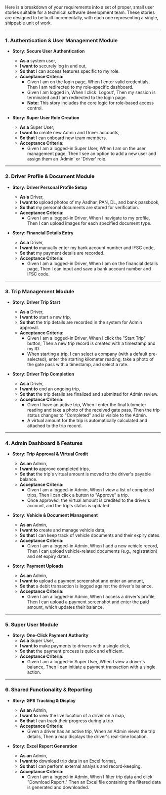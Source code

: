 Here is a breakdown of your requirements into a set of proper, small user stories suitable for a technical software development team. These stories are designed to be built incrementally, with each one representing a single, shippable unit of work.

---

### **1. Authentication & User Management Module**

* **Story: Secure User Authentication**
    * **As a** system user,
    * **I want to** securely log in and out,
    * **So that** I can access features specific to my role.
    * **Acceptance Criteria:**
        * Given I am on the login page, When I enter valid credentials, Then I am redirected to my role-specific dashboard.
        * Given I am logged in, When I click 'Logout', Then my session is terminated and I am redirected to the login page.
        * **Note:** This story includes the core logic for role-based access control.

* **Story: Super User Role Creation**
    * **As a** Super User,
    * **I want to** create new Admin and Driver accounts,
    * **So that** I can onboard new team members.
    * **Acceptance Criteria:**
        * Given I am a logged-in Super User, When I am on the user management page, Then I see an option to add a new user and assign them an 'Admin' or 'Driver' role.

---

### **2. Driver Profile & Document Module**

* **Story: Driver Personal Profile Setup**
    * **As a** Driver,
    * **I want to** upload photos of my Aadhar, PAN, DL, and bank passbook,
    * **So that** my personal documents are stored for verification.
    * **Acceptance Criteria:**
        * Given I am a logged-in Driver, When I navigate to my profile, Then I can upload images for each specified document type.

* **Story: Financial Details Entry**
    * **As a** Driver,
    * **I want to** manually enter my bank account number and IFSC code,
    * **So that** my payment details are recorded.
    * **Acceptance Criteria:**
        * Given I am a logged-in Driver, When I am on the financial details page, Then I can input and save a bank account number and IFSC code.

---

### **3. Trip Management Module**

* **Story: Driver Trip Start**
    * **As a** Driver,
    * **I want to** start a new trip,
    * **So that** the trip details are recorded in the system for Admin approval.
    * **Acceptance Criteria:**
        * Given I am a logged-in Driver, When I click the "Start Trip" button, Then a new trip record is created with a timestamp and my ID.
        * When starting a trip, I can select a company (with a default pre-selected), enter the starting kilometer reading, take a photo of the gate pass with a timestamp, and select a rate.

* **Story: Driver Trip Completion**
    * **As a** Driver,
    * **I want to** end an ongoing trip,
    * **So that** the trip details are finalized and submitted for Admin review.
    * **Acceptance Criteria:**
        * Given I have an active trip, When I enter the final kilometer reading and take a photo of the received gate pass, Then the trip status changes to "Completed" and is visible to the Admin.
        * A virtual amount for the trip is automatically calculated and attached to the trip record.

---

### **4. Admin Dashboard & Features**

* **Story: Trip Approval & Virtual Credit**
    * **As an** Admin,
    * **I want to** approve completed trips,
    * **So that** the trip's virtual amount is moved to the driver's payable balance.
    * **Acceptance Criteria:**
        * Given I am a logged-in Admin, When I view a list of completed trips, Then I can click a button to "Approve" a trip.
        * Once approved, the virtual amount is credited to the driver's account, and the trip's status is updated.

* **Story: Vehicle & Document Management**
    * **As an** Admin,
    * **I want to** create and manage vehicle data,
    * **So that** I can keep track of vehicle documents and their expiry dates.
    * **Acceptance Criteria:**
        * Given I am a logged-in Admin, When I add a new vehicle record, Then I can upload vehicle-related documents (e.g., registration) and set expiry dates.

* **Story: Payment Uploads**
    * **As an** Admin,
    * **I want to** upload a payment screenshot and enter an amount,
    * **So that** a debit transaction is logged against the driver's balance.
    * **Acceptance Criteria:**
        * Given I am a logged-in Admin, When I access a driver's profile, Then I can upload a payment screenshot and enter the paid amount, which updates their balance.

---

### **5. Super User Module**

* **Story: One-Click Payment Authority**
    * **As a** Super User,
    * **I want to** make payments to drivers with a single click,
    * **So that** the payment process is quick and efficient.
    * **Acceptance Criteria:**
        * Given I am a logged-in Super User, When I view a driver's balance, Then I can initiate a payment transaction with a single action.

---

### **6. Shared Functionality & Reporting**

* **Story: GPS Tracking & Display**
    * **As an** Admin,
    * **I want to** view the live location of a driver on a map,
    * **So that** I can track their progress during a trip.
    * **Acceptance Criteria:**
        * Given a driver has an active trip, When an Admin views the trip details, Then a map displays the driver's real-time location.

* **Story: Excel Report Generation**
    * **As an** Admin,
    * **I want to** download trip data in an Excel format,
    * **So that** I can perform external analysis and record-keeping.
    * **Acceptance Criteria:**
        * Given I am a logged-in Admin, When I filter trip data and click "Download Report," Then an Excel file containing the filtered data is generated and downloaded.